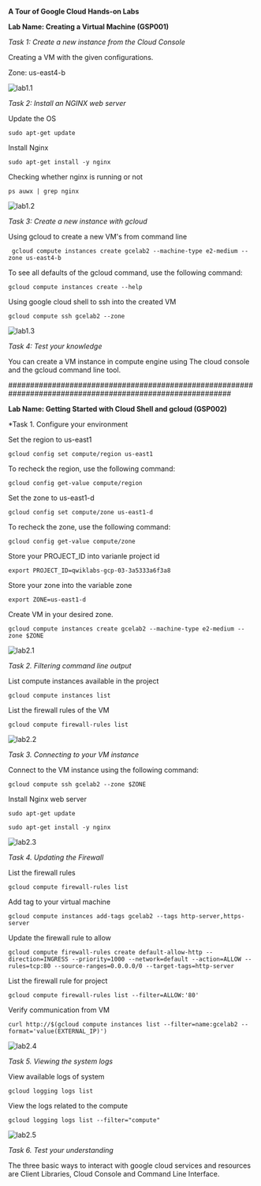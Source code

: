 **A Tour of Google Cloud Hands-on Labs**

**Lab Name: Creating a Virtual Machine (GSP001)**

*Task 1: Create a new instance from the Cloud Console*

Creating a VM with the given configurations.

Zone: us-east4-b

<!---lab1.1.png--->
![lab1.1](https://github.com/cloud-devops-enthusiast/Google-Cloud-Platform_Associate-cloud-engineer_Certification-Exam-Preparation/blob/3492ff64ad28f7e509b34fadb921920119d77ce7/practice-labs/lab-screenshot/lab1.1.png "Image1")

*Task 2: Install an NGINX web server*

Update the OS

    sudo apt-get update

Install Nginx

    sudo apt-get install -y nginx

Checking whether nginx is running or not

    ps auwx | grep nginx

<!---lab1.2.png--->
![lab1.2](https://github.com/cloud-devops-enthusiast/Google-Cloud-Platform_Associate-cloud-engineer_Certification-Exam-Preparation/blob/3492ff64ad28f7e509b34fadb921920119d77ce7/practice-labs/lab-screenshot/lab1.2.png "Image2")

*Task 3: Create a new instance with gcloud*

Using gcloud to create a new VM's from command line

     gcloud compute instances create gcelab2 --machine-type e2-medium --zone us-east4-b

To see all defaults of the gcloud command, use the following command:

    gcloud compute instances create --help

Using google cloud shell to ssh into the created VM

    gcloud compute ssh gcelab2 --zone

<!---lab1.3.png--->
![lab1.3](https://github.com/cloud-devops-enthusiast/Google-Cloud-Platform_Associate-cloud-engineer_Certification-Exam-Preparation/blob/3492ff64ad28f7e509b34fadb921920119d77ce7/practice-labs/lab-screenshot/lab1.3.png "Image3")

*Task 4: Test your knowledge*

You can create a VM instance in compute engine using The cloud console and the gcloud command line tool.



###########################################################################################################



**Lab Name: Getting Started with Cloud Shell and gcloud (GSP002)**

*Task 1. Configure your environment

Set the region to us-east1
        
    gcloud config set compute/region us-east1 

To recheck the region, use the following command:
        
    gcloud config get-value compute/region

Set the zone to us-east1-d
        
    gcloud config set compute/zone us-east1-d

To recheck the zone, use the following command:
        
    gcloud config get-value compute/zone

Store your PROJECT_ID into varianle project id
        
    export PROJECT_ID=qwiklabs-gcp-03-3a5333a6f3a8

Store your zone into the variable zone
        
    export ZONE=us-east1-d 

Create VM in your desired zone.
        
    gcloud compute instances create gcelab2 --machine-type e2-medium --zone $ZONE    

<!---lab2.1.png---> 
![lab2.1](https://github.com/cloud-devops-enthusiast/Google-Cloud-Platform_Associate-cloud-engineer_Certification-Exam-Preparation/blob/6a2f1e142ab2dadbeafe40e20dbfb670048b9b04/practice-labs/lab-screenshot/lab%202.1.PNG "Image1")


*Task 2. Filtering command line output*

List compute instances available in the project

    gcloud compute instances list

List the firewall rules of the VM
        
    gcloud compute firewall-rules list

<!---lab2.2.png---> 
![lab2.2](https://github.com/cloud-devops-enthusiast/Google-Cloud-Platform_Associate-cloud-engineer_Certification-Exam-Preparation/blob/6a2f1e142ab2dadbeafe40e20dbfb670048b9b04/practice-labs/lab-screenshot/lab%202.2.PNG "Image2")

*Task 3. Connecting to your VM instance*

Connect to the VM instance using the following command:

    gcloud compute ssh gcelab2 --zone $ZONE

Install Nginx web server
        
    sudo apt-get update

    sudo apt-get install -y nginx

<!---lab2.3.png---> 
![lab2.3](https://github.com/cloud-devops-enthusiast/Google-Cloud-Platform_Associate-cloud-engineer_Certification-Exam-Preparation/blob/6a2f1e142ab2dadbeafe40e20dbfb670048b9b04/practice-labs/lab-screenshot/lab%202.3.PNG "Image3")

*Task 4. Updating the Firewall*

List the firewall rules
        
    gcloud compute firewall-rules list

Add tag to your virtual machine
        
    gcloud compute instances add-tags gcelab2 --tags http-server,https-server   

Update the firewall rule to allow
        
    gcloud compute firewall-rules create default-allow-http --direction=INGRESS --priority=1000 --network=default --action=ALLOW --rules=tcp:80 --source-ranges=0.0.0.0/0 --target-tags=http-server

List the firewall rule for project 
        
    gcloud compute firewall-rules list --filter=ALLOW:'80'

Verify communication from VM
        
    curl http://$(gcloud compute instances list --filter=name:gcelab2 --format='value(EXTERNAL_IP)')

<!---lab2.4.png--->
![lab2.4](https://github.com/cloud-devops-enthusiast/Google-Cloud-Platform_Associate-cloud-engineer_Certification-Exam-Preparation/blob/6a2f1e142ab2dadbeafe40e20dbfb670048b9b04/practice-labs/lab-screenshot/lab%202.4.PNG "Image4")

*Task 5. Viewing the system logs*

View available logs of system

    gcloud logging logs list 

View the logs related to the compute

    gcloud logging logs list --filter="compute" 

<!---lab2.5.png---> 
![lab2.5](https://github.com/cloud-devops-enthusiast/Google-Cloud-Platform_Associate-cloud-engineer_Certification-Exam-Preparation/blob/6a2f1e142ab2dadbeafe40e20dbfb670048b9b04/practice-labs/lab-screenshot/lab%202.5.PNG "Image5")

*Task 6. Test your understanding*

The three basic ways to interact with google cloud services and resources are Client Libraries, Cloud Console and Command Line Interface.